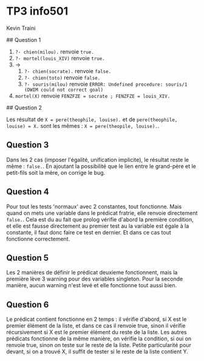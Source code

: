 # TP3 info501

Kevin Traini

## Question 1

1. `?- chien(milou).` renvoie `true.`
2. `?- mortel(louis_XIV)` renvoie `true.`
3. ->
   1. `?- chien(socrate).` renvoie `false.`
   2. `?- chien(toto)` renvoie `false.`
   3. `?- souris(milou)` renvoie `ERROR: Undefined procedure: souris/1 (DWIM could not correct goal)`
4. `mortel(X)` renvoie `FENZFZE = socrate ; FENZFZE = louis_XIV.`

## Question 2

Les résultat de `X = pere(theophile, louise).` et de `pere(theophile, louise) = X.` sont les mêmes : `X = pere(theopile, louise).`.

## Question 3

Dans les 2 cas (imposer l'égalité, unification implicite), le résultat reste le même : `false.`. En ajoutant la possibilité que le lien entre le grand-père et le petit-fils soit la mère, on corrige le bug.

## Question 4

Pour tout les tests 'normaux' avec 2 constantes, tout fonctionne. Mais quand on mets une variable dans le prédicat fratrie, elle renvoie directement `false.`. Cela est du au fait que prolog vérifie d'abord la première condition, et elle est fausse directement au premier test au la variable est égale à la constante, il faut donc faire ce test en dernier. Et dans ce cas tout fonctionne correctement.

## Question 5

Les 2 manières de définir le prédicat deuxieme fonctionnent, mais la première lève 3 warning pour des variables singleton. Pour la seconde manière, aucun warning n'est levé et elle fonctionne tout aussi bien.

## Question 6

Le prédicat contient fonctionne en 2 temps : il vérifie d'abord, si X est le premier élément de la liste, et dans ce cas il renvoie true, sinon il vérifie récursivement si X est le premier élément du reste de la liste. Les autres prédicats fonctionne de la même manière, on vérifie la condition, si oui on renvoie true, sinon on teste sur le reste de la liste. Petite particularité pour devant, si on a trouvé X, il suffit de tester si le reste de la liste contient Y.
